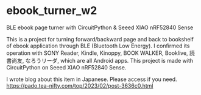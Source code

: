 # ebook_turner_w2
BLE ebook page turner with CircuitPython & Seeed XIAO nRF52840 Sense

This is a project for turning forward/backward page and back to bookshelf of ebook application through BLE (Bluetooth Low Energy). I confirmed its operation with SONY Reader, Kindle, Kinoppy, BOOK WALKER, Booklive, 読書尚友, なろうリーダ, which are all Android apps. This project is made with CircuitPython on Seeed XIAO nRF52840 Sense.

I wrote blog about this item in Japanese. Please access if you need.<br />
https://pado.tea-nifty.com/top/2023/02/post-3636c0.html
